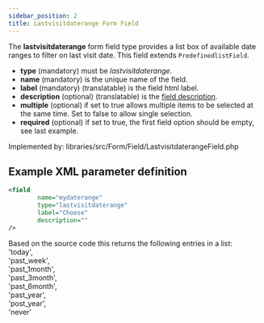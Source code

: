 ```yaml
---
sidebar_position: 2
title: Lastvisitdaterange Form Field
---
```


The **lastvisitdaterange** form field type provides a list box of available date ranges to filter on last visit date. This field extends `PredefinedlistField`.

- **type** (mandatory) must be *lastvisitdaterange*.
- **name** (mandatory) is the unique name of the field.
- **label** (mandatory) (translatable) is the field html label.
- **description** (optional) (translatable) is the [field description](../standard-form-field-attributes.md#description).
- **multiple** (optional) if set to true allows multiple items to be selected at the same time. Set to false to allow single selection.
- **required** (optional) if set to true, the first field option should be empty, see last example.

Implemented by: libraries/src/Form/Field/LastvisitdaterangeField.php

## Example XML parameter definition

```xml
<field
        name="mydaterange" 
        type="lastvisitdaterange"
        label="Choose" 
        description=""
/>
```
Based on the source code this returns the following entries in a list:  
'today',  
'past_week',  
'past_1month',   
'past_3month',  
'past_6month',  
'past_year',  
'post_year',  
'never' 